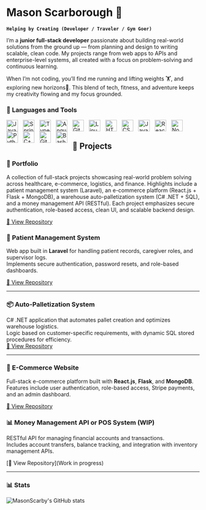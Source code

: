 
# Mason Scarborough  🚀 

**`Helping by Creating (Developer / Traveler / Gym Goer)`**

I’m a **junior full-stack developer** passionate about building real-world solutions from the ground up — from planning and design to writing scalable, clean code. My projects range from web apps to APIs and enterprise-level systems, all created with a focus on problem-solving and continuous learning.  

When I’m not coding, you’ll find me running and lifting weights 🏋️, and exploring new horizons🌄. This blend of tech, fitness, and adventure keeps my creativity flowing and my focus grounded.

  

### 🧰 Languages and Tools

<img align="left" alt="Java" width="30px" style="padding-right:10px;" src="https://cdn.jsdelivr.net/gh/devicons/devicon/icons/java/java-original.svg"/>
<img align="left" alt="Spring" width="30px" style="padding-right:10px;" src="https://cdn.jsdelivr.net/gh/devicons/devicon/icons/spring/spring-original.svg" />
<img align="left" alt="TypeScript" width="30px" style="padding-right:10px;" src="https://cdn.jsdelivr.net/gh/devicons/devicon/icons/typescript/typescript-plain.svg" />
<img align="left" alt="Angular" width="30px" style="padding-right:10px;" src="https://cdn.jsdelivr.net/gh/devicons/devicon/icons/angularjs/angularjs-plain.svg" />
<img align="left" alt="Git" width="30px" style="padding-right:10px;" src="https://cdn.jsdelivr.net/gh/devicons/devicon/icons/git/git-original.svg" />
<img align="left" alt="Linux" width="30px" style="padding-right:10px;" src="https://cdn.jsdelivr.net/gh/devicons/devicon/icons/linux/linux-original.svg" />
<img align="left" alt="HTML" width="30px" style="padding-right:10px;" src="https://cdn.jsdelivr.net/gh/devicons/devicon/icons/html5/html5-plain.svg" />
<img align="left" alt="CSS" width="30px" style="padding-right:10px;" src="https://cdn.jsdelivr.net/gh/devicons/devicon/icons/css3/css3-plain.svg" />
<img align="left" alt="JavaScript" width="30px" style="padding-right:10px;" src="https://cdn.jsdelivr.net/gh/devicons/devicon/icons/javascript/javascript-plain.svg" />
<img align="left" alt="React" width="30px" style="padding-right:10px;" src="https://cdn.jsdelivr.net/gh/devicons/devicon/icons/react/react-original.svg" />
<img align="left" alt="NodeJS" width="30px" style="padding-right:10px;" src="https://cdn.jsdelivr.net/gh/devicons/devicon/icons/nodejs/nodejs-original.svg" />
<img align="left" alt="Python" width="30px" style="padding-right:10px;" src="https://cdn.jsdelivr.net/gh/devicons/devicon/icons/python/python-plain.svg" />
<img align="left" alt="C++" width="30px" style="padding-right:10px;" src="https://cdn.jsdelivr.net/gh/devicons/devicon/icons/cplusplus/cplusplus-line.svg" />
<img align="left" alt="GitHub" width="30px" style="padding-right:10px;" src="https://cdn.jsdelivr.net/gh/devicons/devicon/icons/github/github-original.svg" />
<img align="left" alt="Bash" width="30px" style="padding-right:10px;" src="https://cdn.jsdelivr.net/gh/devicons/devicon/icons/bash/bash-original.svg" />
<br />

#

## 🚀 Projects


### 💼 Portfolio
A collection of full-stack projects showcasing real-world problem solving across healthcare, e-commerce, logistics, and finance.
Highlights include a patient management system (Laravel), an e-commerce platform (React.js + Flask + MongoDB), a warehouse auto-palletization system (C# .NET + SQL), and a money management API (RESTful).
Each project emphasizes secure authentication, role-based access, clean UI, and scalable backend design.

[🔗 View Repository](https://github.com/MasonScarby/OldHomeManagement)

### 🏥 Patient Management System
Web app built in **Laravel** for handling patient records, caregiver roles, and supervisor logs.  
Implements secure authentication, password resets, and role-based dashboards.  

[🔗 View Repository](https://github.com/MasonScarby/OldHomeManagement)


---

### 📦 Auto-Palletization System
C# .NET application that automates pallet creation and optimizes warehouse logistics.  
Logic based on customer-specific requirements, with dynamic SQL stored procedures for efficiency.  
[🔗 View Repository](https://github.com/MasonScarby/Auto-Palletization-Algorythm-SQL
)

---
### 🛒 E-Commerce Website
Full-stack e-commerce platform built with **React.js**, **Flask**, and **MongoDB**.  
Features include user authentication, role-based access, Stripe payments, and an admin dashboard.  

[🔗 View Repository](https://github.com/IsaiahMar/CSET180Final/tree/main)



### 📊 Money Management API or POS System (WIP)
RESTful API for managing financial accounts and transactions.  
Includes account transfers, balance tracking, and integration with inventory management APIs.  

[🔗 View Repository](Work in progress)

---

### 📊 Stats

![MasonScarby's GitHub stats](https://github-readme-stats.vercel.app/api?username=MasonScarby&show_icons=true&theme=gruvbox)
<!-- ![GitHub Streak](https://streak-stats.demolab.com?user=ForrestKnight&theme=gruvbox&border_radius=4.5) -->

#
<!--
<details>
 <summary><h3>👨‍💻 Forrest's Coding Journey</h3></summary>
   I started my coding journey as a naive computer science student with a passion to learn everything I could about this programming world - code, unix, linux, theory. And all the while, teaching myself iOS development with a dream to build my own app, but that soon got overshadowed by my desire to excel in Java. A desire that landed me a full-stack software engineering job upon graduation. However, I had another desire I had been pursuing throughout this time - YouTube content creation. I eventually ended up quitting my software engineering job to pursue YouTube full-time, and that has been my focus ever since. But there's something that's always bothered me about my journey - abandoning my dream of building my own app to pursue the safe route, a job. Now I've already taken the leap away from that safety net into this uncomfortable, unexplored world that it being a creator. And it worked out, but again, it became comfortable. It's easier to create a video than go out on a ledge and build my own product. I do have to eat, at the end of the day, but I think it's time. It's time to get uncomfortable again. I have a burning desire to get back on the horse, and fulfill that dream younger me had of building my own app, my own product. And in order to do that, I'll be implmementing a few measures to streamline my YouTube content to focus more time on fulfilling that dream - a dream that I'll be ready to tackle in 2023 due to the measure I'm putting in place now until the end of 2022. Don't wait up, because I'm coming.
-->
